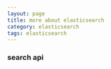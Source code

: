```yaml
---
layout: page 
title: more about elasticsearch
category: elasticsearch
tags: elasticsearch
---
```

### search api
